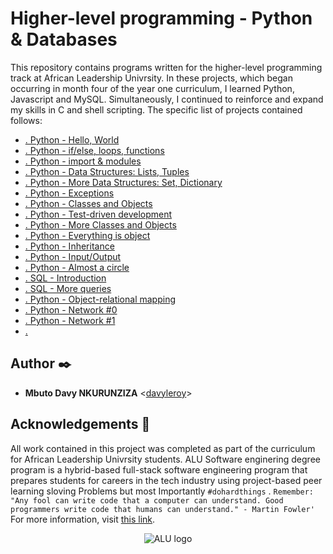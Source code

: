 # Higher-level programming - Python & Databases

This repository contains programs written for the higher-level programming
track at African Leadership Univrsity. In these projects, which began occurring in month
four of the year one curriculum, I learned Python, Javascript and MySQL.
Simultaneously, I continued to reinforce and expand my skills in C and shell
scripting. The specific list of projects contained follows:

* [. Python - Hello, World](./python-hello_world)
* [. Python - if/else, loops, functions](./python-if_else_loops_functions)
* [. Python - import & modules](./python-import_modules)
* [. Python - Data Structures: Lists, Tuples](./python-data_structures)
* [. Python - More Data Structures: Set, Dictionary](./python-more_data_structures)
* [. Python - Exceptions](./python-exceptions)
* [. Python - Classes and Objects](./python-classes)
* [. Python - Test-driven development](./python-test_driven_development)
* [. Python - More Classes and Objects](./python-more_classes)
* [. Python - Everything is object](./python-everything_is_object)
* [. Python - Inheritance](./python-inheritance)
* [. Python - Input/Output](./python-input_output)
* [. Python - Almost a circle](./python-almost_a_circle)
* [. SQL - Introduction](./SQL_introduction)
* [. SQL - More queries](./SQL_more_queries)
* [. Python - Object-relational mapping](./python-object_relational_mapping)
* [. Python - Network #0](./python-network_0)
* [. Python - Network #1](./python-network_1)
* [. ](./python-network_1)

## Author :black_nib:

* **Mbuto Davy NKURUNZIZA** <[davyleroy](https://github.com/davyleroy)>

## Acknowledgements :pray:

All work contained in this project was completed as part of the curriculum for
African Leadership Univrsity students. ALU Software enginering degree program is a hybrid-based full-stack software
engineering program that prepares students for careers in the tech industry
using project-based peer learning sloving Problems but most Importantly `#dohardthings` .
`Remember: "Any fool can write code that a computer can understand. Good programmers write code that humans can understand." - Martin Fowler'`
For more information, visit
[this link](https://www.holbertonschool.com/).

<p align="center">
  <img src="http://www.alu.com/alu-logo.png"
       alt="ALU logo"
  >
</p>
